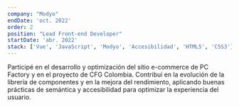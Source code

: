 ```yaml
---
company: "Modyo"
endDate: 'oct. 2022'
order: 2
position: "Lead Front-end Developer"
startDate: 'abr. 2022'
stack: ['Vue', 'JavaScript', 'Modyo', 'Accesibilidad', 'HTML5', 'CSS3']
---
```


Participé en el desarrollo y optimización del sitio e-commerce de PC Factory y en el proyecto de CFG Colombia. Contribuí en la evolución de la librería de componentes y en la mejora del rendimiento, aplicando buenas prácticas de semántica y accesibilidad para optimizar la experiencia del usuario.